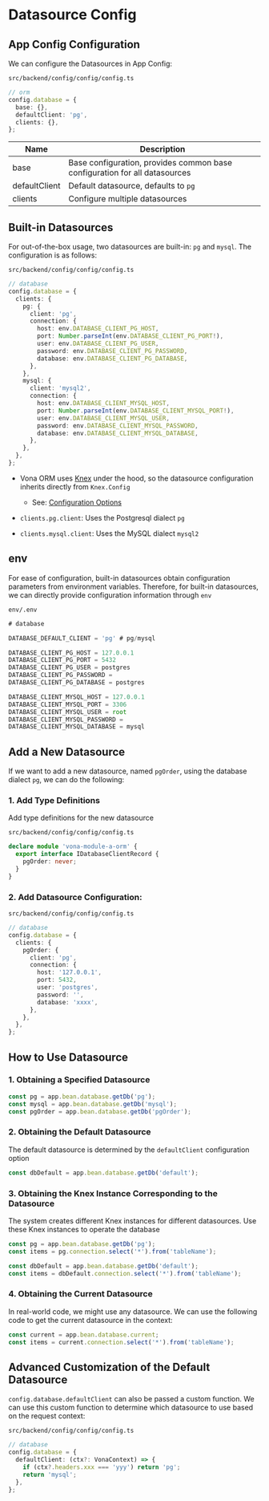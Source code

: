 # Datasource Config

## App Config Configuration

We can configure the Datasources in App Config:

`src/backend/config/config/config.ts`

``` typescript
// orm
config.database = {
  base: {},
  defaultClient: 'pg',
  clients: {},
};
```

|Name|Description|
|--|--|
|base|Base configuration, provides common base configuration for all datasources|
|defaultClient|Default datasource, defaults to `pg`|
|clients|Configure multiple datasources|

## Built-in Datasources

For out-of-the-box usage, two datasources are built-in: `pg` and `mysql`. The configuration is as follows:

`src/backend/config/config/config.ts`

``` typescript
// database
config.database = {
  clients: {
    pg: {
      client: 'pg',
      connection: {
        host: env.DATABASE_CLIENT_PG_HOST,
        port: Number.parseInt(env.DATABASE_CLIENT_PG_PORT!),
        user: env.DATABASE_CLIENT_PG_USER,
        password: env.DATABASE_CLIENT_PG_PASSWORD,
        database: env.DATABASE_CLIENT_PG_DATABASE,
      },
    },
    mysql: {
      client: 'mysql2',
      connection: {
        host: env.DATABASE_CLIENT_MYSQL_HOST,
        port: Number.parseInt(env.DATABASE_CLIENT_MYSQL_PORT!),
        user: env.DATABASE_CLIENT_MYSQL_USER,
        password: env.DATABASE_CLIENT_MYSQL_PASSWORD,
        database: env.DATABASE_CLIENT_MYSQL_DATABASE,
      },
    },
  },
};
```

* Vona ORM uses [Knex](https://knexjs.org/) under the hood, so the datasource configuration inherits directly from `Knex.Config`
  - See: [Configuration Options](https://knexjs.org/guide/#configuration-options)

* `clients.pg.client`: Uses the Postgresql dialect `pg`
* `clients.mysql.client`: Uses the MySQL dialect `mysql2`

## env

For ease of configuration, built-in datasources obtain configuration parameters from environment variables. Therefore, for built-in datasources, we can directly provide configuration information through `env`

`env/.env`

``` typescript
# database

DATABASE_DEFAULT_CLIENT = 'pg' # pg/mysql

DATABASE_CLIENT_PG_HOST = 127.0.0.1
DATABASE_CLIENT_PG_PORT = 5432
DATABASE_CLIENT_PG_USER = postgres
DATABASE_CLIENT_PG_PASSWORD = 
DATABASE_CLIENT_PG_DATABASE = postgres

DATABASE_CLIENT_MYSQL_HOST = 127.0.0.1
DATABASE_CLIENT_MYSQL_PORT = 3306
DATABASE_CLIENT_MYSQL_USER = root
DATABASE_CLIENT_MYSQL_PASSWORD = 
DATABASE_CLIENT_MYSQL_DATABASE = mysql
```

## Add a New Datasource

If we want to add a new datasource, named `pgOrder`, using the database dialect `pg`, we can do the following:

### 1. Add Type Definitions

Add type definitions for the new datasource

`src/backend/config/config/config.ts`

``` typescript
declare module 'vona-module-a-orm' {
  export interface IDatabaseClientRecord {
    pgOrder: never;
  }
}
```

### 2. Add Datasource Configuration:

`src/backend/config/config/config.ts`

``` typescript
// database
config.database = {
  clients: {
    pgOrder: {
      client: 'pg',
      connection: {
        host: '127.0.0.1',
        port: 5432,
        user: 'postgres',
        password: '',
        database: 'xxxx',
      },
    },
  },
};
```

## How to Use Datasource

### 1. Obtaining a Specified Datasource

``` typescript
const pg = app.bean.database.getDb('pg');
const mysql = app.bean.database.getDb('mysql');
const pgOrder = app.bean.database.getDb('pgOrder');
```

### 2. Obtaining the Default Datasource

The default datasource is determined by the `defaultClient` configuration option

``` typescript
const dbDefault = app.bean.database.getDb('default');
```

### 3. Obtaining the Knex Instance Corresponding to the Datasource

The system creates different Knex instances for different datasources. Use these Knex instances to operate the database

``` typescript
const pg = app.bean.database.getDb('pg');
const items = pg.connection.select('*').from('tableName');

const dbDefault = app.bean.database.getDb('default');
const items = dbDefault.connection.select('*').from('tableName');
```

### 4. Obtaining the Current Datasource

In real-world code, we might use any datasource. We can use the following code to get the current datasource in the context:

``` typescript
const current = app.bean.database.current;
const items = current.connection.select('*').from('tableName');
```

## Advanced Customization of the Default Datasource

`config.database.defaultClient` can also be passed a custom function. We can use this custom function to determine which datasource to use based on the request context:

`src/backend/config/config/config.ts`

``` typescript
// database
config.database = {
  defaultClient: (ctx?: VonaContext) => {
    if (ctx?.headers.xxx === 'yyy') return 'pg';
    return 'mysql';
  },
};
```

